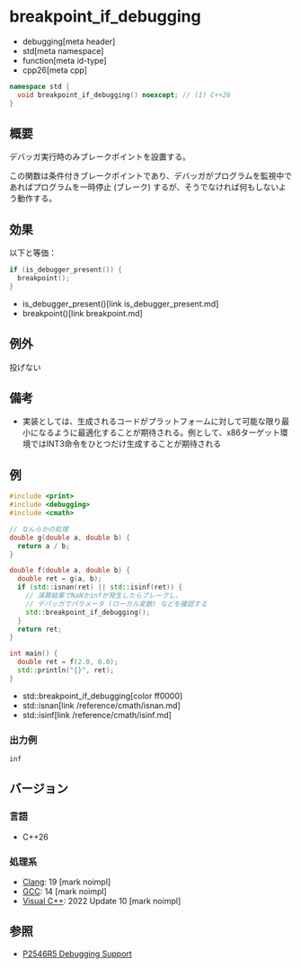 # breakpoint_if_debugging
* debugging[meta header]
* std[meta namespace]
* function[meta id-type]
* cpp26[meta cpp]

```cpp
namespace std {
  void breakpoint_if_debugging() noexcept; // (1) C++26
}
```

## 概要
デバッガ実行時のみブレークポイントを設置する。

この関数は条件付きブレークポイントであり、デバッガがプログラムを監視中であればプログラムを一時停止 (ブレーク) するが、そうでなければ何もしないよう動作する。


## 効果
以下と等価：

```cpp
if (is_debugger_present()) {
  breakpoint();
}
```
* is_debugger_present()[link is_debugger_present.md]
* breakpoint()[link breakpoint.md]


## 例外
投げない


## 備考
- 実装としては、生成されるコードがプラットフォームに対して可能な限り最小になるように最適化することが期待される。例として、x86ターゲット環境ではINT3命令をひとつだけ生成することが期待される


## 例
```cpp example
#include <print>
#include <debugging>
#include <cmath>

// なんらかの処理
double g(double a, double b) {
  return a / b;
}

double f(double a, double b) {
  double ret = g(a, b);
  if (std::isnan(ret) || std::isinf(ret)) {
    // 演算結果でNaNかinfが発生したらブレークし、
    // デバッガでパラメータ (ローカル変数) などを確認する
    std::breakpoint_if_debugging();
  }
  return ret;
}

int main() {
  double ret = f(2.0, 0.0);
  std::println("{}", ret);
}
```
* std::breakpoint_if_debugging[color ff0000]
* std::isnan[link /reference/cmath/isnan.md]
* std::isinf[link /reference/cmath/isinf.md]

### 出力例
```
inf
```


## バージョン
### 言語
- C++26

### 処理系
- [Clang](/implementation.md#clang): 19 [mark noimpl]
- [GCC](/implementation.md#gcc): 14 [mark noimpl]
- [Visual C++](/implementation.md#visual_cpp): 2022 Update 10 [mark noimpl]


## 参照
- [P2546R5 Debugging Support](https://open-std.org/jtc1/sc22/wg21/docs/papers/2023/p2546r5.html)
